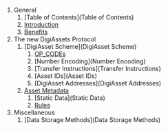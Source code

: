 1. General
	1. [Table of Contents](Table of Contents)
	1. [Introduction](Introduction)
	1. [Benefits](Benefits)
1. The new DigiAssets Protocol
	1. [DigiAsset Scheme](DigiAsset Scheme)
		1. [OP_CODEs](OP_CODEs)
		1. [Number Encoding](Number Encoding)
		1. [Transfer Instructions](Transfer Instructions)
		1. [Asset IDs](Asset IDs)
		1. [DigiAsset Addresses](DigiAsset Addresses)
	1. [Asset Metadata](Metadata)
		1. [Static Data](Static Data)
		1. [Rules](Rules)
1. Miscellaneous
	1. [Data Storage Methods](Data Storage Methods)